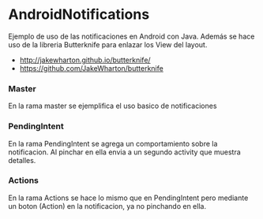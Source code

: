 # AndroidNotifications
Ejemplo de uso de las notificaciones en Android con Java.
Además se hace uso de la libreria Butterknife para enlazar los View del layout. 
- http://jakewharton.github.io/butterknife/
- https://github.com/JakeWharton/butterknife

### Master

En la rama master se ejemplifica el uso basico de notificaciones 

### PendingIntent 

En la rama PendingIntent se agrega un comportamiento sobre la notificacion. Al pinchar en ella envia a un segundo activity 
que muestra detalles. 

### Actions

En la rama Actions se hace lo mismo que en PendingIntent pero mediante un boton (Action) en la notificacion,
ya no pinchando en ella. 
